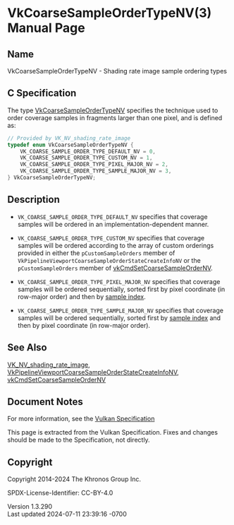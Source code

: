# VkCoarseSampleOrderTypeNV(3) Manual Page

## Name

VkCoarseSampleOrderTypeNV - Shading rate image sample ordering types



## <a href="#_c_specification" class="anchor"></a>C Specification

The type [VkCoarseSampleOrderTypeNV](https://registry.khronos.org/vulkan/specs/1.3-extensions/man/html/VkCoarseSampleOrderTypeNV.html)
specifies the technique used to order coverage samples in fragments
larger than one pixel, and is defined as:

``` c
// Provided by VK_NV_shading_rate_image
typedef enum VkCoarseSampleOrderTypeNV {
    VK_COARSE_SAMPLE_ORDER_TYPE_DEFAULT_NV = 0,
    VK_COARSE_SAMPLE_ORDER_TYPE_CUSTOM_NV = 1,
    VK_COARSE_SAMPLE_ORDER_TYPE_PIXEL_MAJOR_NV = 2,
    VK_COARSE_SAMPLE_ORDER_TYPE_SAMPLE_MAJOR_NV = 3,
} VkCoarseSampleOrderTypeNV;
```

## <a href="#_description" class="anchor"></a>Description

- `VK_COARSE_SAMPLE_ORDER_TYPE_DEFAULT_NV` specifies that coverage
  samples will be ordered in an implementation-dependent manner.

- `VK_COARSE_SAMPLE_ORDER_TYPE_CUSTOM_NV` specifies that coverage
  samples will be ordered according to the array of custom orderings
  provided in either the `pCustomSampleOrders` member of
  `VkPipelineViewportCoarseSampleOrderStateCreateInfoNV` or the
  `pCustomSampleOrders` member of
  [vkCmdSetCoarseSampleOrderNV](https://registry.khronos.org/vulkan/specs/1.3-extensions/man/html/vkCmdSetCoarseSampleOrderNV.html).

- `VK_COARSE_SAMPLE_ORDER_TYPE_PIXEL_MAJOR_NV` specifies that coverage
  samples will be ordered sequentially, sorted first by pixel coordinate
  (in row-major order) and then by <a
  href="https://registry.khronos.org/vulkan/specs/1.3-extensions/html/vkspec.html#primsrast-multisampling-coverage-mask"
  target="_blank" rel="noopener">sample index</a>.

- `VK_COARSE_SAMPLE_ORDER_TYPE_SAMPLE_MAJOR_NV` specifies that coverage
  samples will be ordered sequentially, sorted first by <a
  href="https://registry.khronos.org/vulkan/specs/1.3-extensions/html/vkspec.html#primsrast-multisampling-coverage-mask"
  target="_blank" rel="noopener">sample index</a> and then by pixel
  coordinate (in row-major order).

## <a href="#_see_also" class="anchor"></a>See Also

[VK_NV_shading_rate_image](https://registry.khronos.org/vulkan/specs/1.3-extensions/man/html/VK_NV_shading_rate_image.html),
[VkPipelineViewportCoarseSampleOrderStateCreateInfoNV](https://registry.khronos.org/vulkan/specs/1.3-extensions/man/html/VkPipelineViewportCoarseSampleOrderStateCreateInfoNV.html),
[vkCmdSetCoarseSampleOrderNV](https://registry.khronos.org/vulkan/specs/1.3-extensions/man/html/vkCmdSetCoarseSampleOrderNV.html)

## <a href="#_document_notes" class="anchor"></a>Document Notes

For more information, see the <a
href="https://registry.khronos.org/vulkan/specs/1.3-extensions/html/vkspec.html#VkCoarseSampleOrderTypeNV"
target="_blank" rel="noopener">Vulkan Specification</a>

This page is extracted from the Vulkan Specification. Fixes and changes
should be made to the Specification, not directly.

## <a href="#_copyright" class="anchor"></a>Copyright

Copyright 2014-2024 The Khronos Group Inc.

SPDX-License-Identifier: CC-BY-4.0

Version 1.3.290  
Last updated 2024-07-11 23:39:16 -0700
